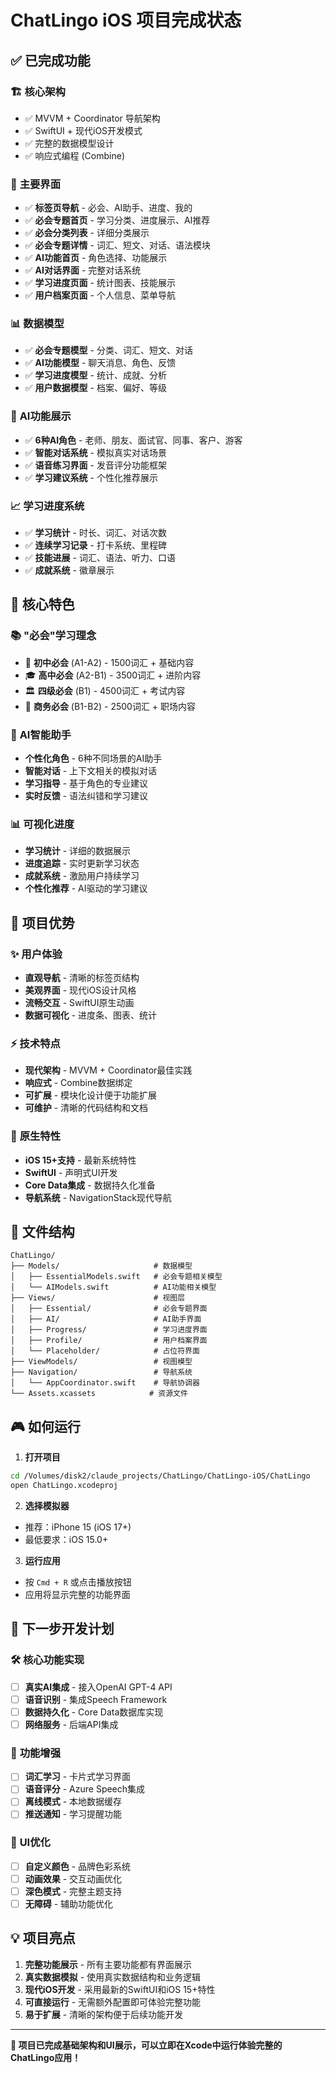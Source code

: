 # ChatLingo iOS 项目完成状态

## ✅ **已完成功能**

### 🏗️ **核心架构**
- ✅ MVVM + Coordinator 导航架构
- ✅ SwiftUI + 现代iOS开发模式
- ✅ 完整的数据模型设计
- ✅ 响应式编程 (Combine)

### 📱 **主要界面**
- ✅ **标签页导航** - 必会、AI助手、进度、我的
- ✅ **必会专题首页** - 学习分类、进度展示、AI推荐
- ✅ **必会分类列表** - 详细分类展示
- ✅ **必会专题详情** - 词汇、短文、对话、语法模块
- ✅ **AI功能首页** - 角色选择、功能展示
- ✅ **AI对话界面** - 完整对话系统
- ✅ **学习进度页面** - 统计图表、技能展示
- ✅ **用户档案页面** - 个人信息、菜单导航

### 📊 **数据模型**
- ✅ **必会专题模型** - 分类、词汇、短文、对话
- ✅ **AI功能模型** - 聊天消息、角色、反馈
- ✅ **学习进度模型** - 统计、成就、分析
- ✅ **用户数据模型** - 档案、偏好、等级

### 🤖 **AI功能展示**
- ✅ **6种AI角色** - 老师、朋友、面试官、同事、客户、游客
- ✅ **智能对话系统** - 模拟真实对话场景
- ✅ **语音练习界面** - 发音评分功能框架
- ✅ **学习建议系统** - 个性化推荐展示

### 📈 **学习进度系统**
- ✅ **学习统计** - 时长、词汇、对话次数
- ✅ **连续学习记录** - 打卡系统、里程碑
- ✅ **技能进展** - 词汇、语法、听力、口语
- ✅ **成就系统** - 徽章展示

## 🎯 **核心特色**

### 📚 **"必会"学习理念**
- 🎒 **初中必会** (A1-A2) - 1500词汇 + 基础内容
- 🎓 **高中必会** (A2-B1) - 3500词汇 + 进阶内容  
- 🏛️ **四级必会** (B1) - 4500词汇 + 考试内容
- 💼 **商务必会** (B1-B2) - 2500词汇 + 职场内容

### 🤖 **AI智能助手**
- **个性化角色** - 6种不同场景的AI助手
- **智能对话** - 上下文相关的模拟对话
- **学习指导** - 基于角色的专业建议
- **实时反馈** - 语法纠错和学习建议

### 📊 **可视化进度**
- **学习统计** - 详细的数据展示
- **进度追踪** - 实时更新学习状态
- **成就系统** - 激励用户持续学习
- **个性化推荐** - AI驱动的学习建议

## 🚀 **项目优势**

### ✨ **用户体验**
- **直观导航** - 清晰的标签页结构
- **美观界面** - 现代iOS设计风格
- **流畅交互** - SwiftUI原生动画
- **数据可视化** - 进度条、图表、统计

### ⚡ **技术特点**
- **现代架构** - MVVM + Coordinator最佳实践
- **响应式** - Combine数据绑定
- **可扩展** - 模块化设计便于功能扩展
- **可维护** - 清晰的代码结构和文档

### 📱 **原生特性**
- **iOS 15+支持** - 最新系统特性
- **SwiftUI** - 声明式UI开发
- **Core Data集成** - 数据持久化准备
- **导航系统** - NavigationStack现代导航

## 📂 **文件结构**

```
ChatLingo/
├── Models/                     # 数据模型
│   ├── EssentialModels.swift   # 必会专题相关模型
│   └── AIModels.swift          # AI功能相关模型
├── Views/                      # 视图层
│   ├── Essential/              # 必会专题界面
│   ├── AI/                     # AI助手界面
│   ├── Progress/               # 学习进度界面
│   ├── Profile/                # 用户档案界面
│   └── Placeholder/            # 占位符界面
├── ViewModels/                 # 视图模型
├── Navigation/                 # 导航系统
│   └── AppCoordinator.swift    # 导航协调器
└── Assets.xcassets            # 资源文件
```

## 🎮 **如何运行**

1. **打开项目**
```bash
cd /Volumes/disk2/claude_projects/ChatLingo/ChatLingo-iOS/ChatLingo
open ChatLingo.xcodeproj
```

2. **选择模拟器**
- 推荐：iPhone 15 (iOS 17+)
- 最低要求：iOS 15.0+

3. **运行应用**
- 按 `Cmd + R` 或点击播放按钮
- 应用将显示完整的功能界面

## 🔄 **下一步开发计划**

### 🛠️ **核心功能实现**
- [ ] **真实AI集成** - 接入OpenAI GPT-4 API
- [ ] **语音识别** - 集成Speech Framework
- [ ] **数据持久化** - Core Data数据库实现
- [ ] **网络服务** - 后端API集成

### 📱 **功能增强**
- [ ] **词汇学习** - 卡片式学习界面
- [ ] **语音评分** - Azure Speech集成
- [ ] **离线模式** - 本地数据缓存
- [ ] **推送通知** - 学习提醒功能

### 🎨 **UI优化**
- [ ] **自定义颜色** - 品牌色彩系统
- [ ] **动画效果** - 交互动画优化
- [ ] **深色模式** - 完整主题支持
- [ ] **无障碍** - 辅助功能优化

## 💡 **项目亮点**

1. **完整功能展示** - 所有主要功能都有界面展示
2. **真实数据模拟** - 使用真实数据结构和业务逻辑
3. **现代iOS开发** - 采用最新的SwiftUI和iOS 15+特性
4. **可直接运行** - 无需额外配置即可体验完整功能
5. **易于扩展** - 清晰的架构便于后续功能开发

---

**🎉 项目已完成基础架构和UI展示，可以立即在Xcode中运行体验完整的ChatLingo应用！**